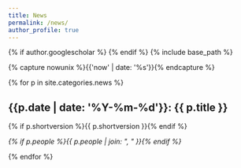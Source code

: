 ```yaml
---
title: News
permalink: /news/
author_profile: true
---
```

{% if author.googlescholar %}
{% endif %}
{% include base_path %}

<!-- NOTE! NEW NEWS ARE ADDED AS POSTS IN news/_posts! //-->
<!-- THIS FILE NEEDS EDITING ONLY IF THE PRESENTATION OF THE PROJECTS NEED TO CHANGE. //-->

{% capture nowunix %}{{'now' | date: '%s'}}{% endcapture %}

{% for p in site.categories.news %}

## {{p.date | date: '%Y-%m-%d'}}: {{ p.title }}

{% if p.shortversion %}{{ p.shortversion }}{% endif %}

*{% if p.people %}{{ p.people | join: ", " }}{% endif %}*

{% endfor %}

